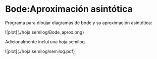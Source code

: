 # Bode:Aproximación asintótica
Programa para dibujar diagramas de bode y su aproximación asintótica:

![plot](./hoja semilog/Bode_aprox.png)

Adicionalmente incluí una hoja semilog.

![plot](./hoja semilog/semilog.pdf)
